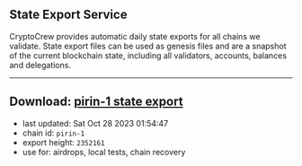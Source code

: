 ## State Export Service
CryptoCrew provides automatic daily state exports for all chains we validate. State export files can be used as genesis files and are a snapshot of the current blockchain state, including all validators, accounts, balances and delegations.

---
**Download: [pirin-1 state export](https://dl.ccvalidators.com/SERVICE/nolus/pirin-1_export_2352161.json)**
---

- last updated: Sat Oct 28 2023 01:54:47
- chain id: `pirin-1`
- export height: `2352161`
- use for: airdrops, local tests, chain recovery
